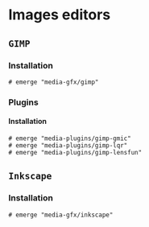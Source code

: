 # Images editors

## `GIMP`

### Installation

```ShellSession
# emerge "media-gfx/gimp"
```

### Plugins

#### Installation

```ShellSession
# emerge "media-plugins/gimp-gmic"
# emerge "media-plugins/gimp-lqr"
# emerge "media-plugins/gimp-lensfun"
```

## `Inkscape`

### Installation

```ShellSession
# emerge "media-gfx/inkscape"
```
